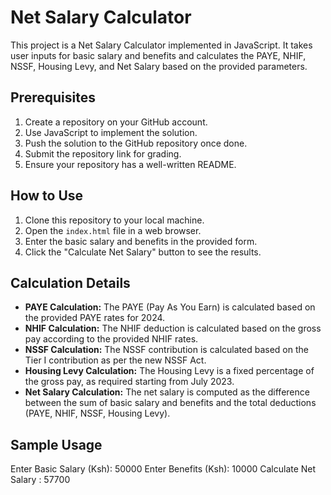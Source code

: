 # Net Salary Calculator

This project is a Net Salary Calculator implemented in JavaScript. It takes user inputs for basic salary and benefits and calculates the PAYE, NHIF, NSSF, Housing Levy, and Net Salary based on the provided parameters.

## Prerequisites

1. Create a repository on your GitHub account.
2. Use JavaScript to implement the solution.
3. Push the solution to the GitHub repository once done.
4. Submit the repository link for grading.
5. Ensure your repository has a well-written README.

## How to Use

1. Clone this repository to your local machine.
2. Open the `index.html` file in a web browser.
3. Enter the basic salary and benefits in the provided form.
4. Click the "Calculate Net Salary" button to see the results.

## Calculation Details

- **PAYE Calculation:** The PAYE (Pay As You Earn) is calculated based on the provided PAYE rates for 2024.
- **NHIF Calculation:** The NHIF deduction is calculated based on the gross pay according to the provided NHIF rates.
- **NSSF Calculation:** The NSSF contribution is calculated based on the Tier I contribution as per the new NSSF Act.
- **Housing Levy Calculation:** The Housing Levy is a fixed percentage of the gross pay, as required starting from July 2023.
- **Net Salary Calculation:** The net salary is computed as the difference between the sum of basic salary and benefits and the total deductions (PAYE, NHIF, NSSF, Housing Levy).

## Sample Usage

Enter Basic Salary (Ksh): 50000
Enter Benefits (Ksh): 10000
Calculate Net Salary : 57700 

